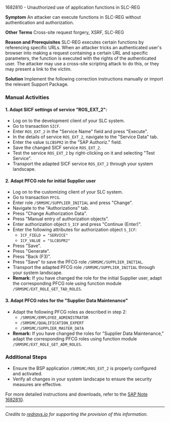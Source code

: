 1682810 - Unauthorized use of application functions in SLC-REG

**Symptom**
An attacker can execute functions in SLC-REG without authentication and authorization.

**Other Terms**
Cross-site request forgery, XSRF, SLC-REG

**Reason and Prerequisites**
SLC-REG executes certain functions by referencing specific URLs. When an attacker tricks an authenticated user's browser into making a request containing a certain URL and specific parameters, the function is executed with the rights of the authenticated user. The attacker may use a cross-site scripting attack to do this, or they may present a link to the victim.

**Solution**
Implement the following correction instructions manually or import the relevant Support Package.

### Manual Activities

#### 1. Adapt SICF settings of service "ROS_EXT_2":
- Log on to the development client of your SLC system.
- Go to transaction `SICF`.
- Enter `ROS_EXT_2` in the "Service Name" field and press "Execute".
- In the details of service `ROS_EXT_2`, navigate to the "Service Data" tab.
- Enter the value `SLCBSPR2` in the "SAP Authoriz." field.
- Save the changed SICF service `ROS_EXT_2`.
- Test the service `ROS_EXT_2` by right-clicking on it and selecting "Test Service".
- Transport the adapted SICF service `ROS_EXT_2` through your system landscape.

#### 2. Adapt PFCG role for initial Supplier user
- Log on to the customizing client of your SLC system.
- Go to transaction `PFCG`.
- Enter role `/SRMSMC/SUPPLIER_INITIAL` and press "Change".
- Navigate to the "Authorizations" tab.
- Press "Change Authorization Data".
- Press "Manual entry of authorization objects".
- Enter authorization object `S_ICF` and press "Continue (Enter)".
- Enter the following attributes for authorization object `S_ICF`:
  - `ICF_FIELD = "SERVICE"`
  - `ICF_VALUE = "SLCBSPR2"`
- Press "Save".
- Press "Generate".
- Press "Back (F3)".
- Press "Save" to save the PFCG role `/SRMSMC/SUPPLIER_INITIAL`.
- Transport the adapted PFCG role `/SRMSMC/SUPPLIER_INITIAL` through your system landscape.
- **Remark:** If you have changed the role for the initial Supplier user, adapt the corresponding PFCG role using function module `/SRMSMC/EXT_ROLE_GET_TAD_ROLES`.

#### 3. Adapt PFCG roles for the "Supplier Data Maintenance"
- Adapt the following PFCG roles as described in step 2:
  - `/SRMSMC/EMPLOYEE_ADMINISTRATOR`
  - `/SRMSMC/QUALIFICATION_EXPERT`
  - `/SRMSMC/SUPPLIER_MASTER_DATA`
- **Remark:** If you have changed the roles for "Supplier Data Maintenance," adapt the corresponding PFCG roles using function module `/SRMSMC/EXT_ROLE_GET_ADM_ROLES`.

### Additional Steps
- Ensure the BSP application `/SRMSMC/ROS_EXT_2` is properly configured and activated.
- Verify all changes in your system landscape to ensure the security measures are effective.

For more detailed instructions and downloads, refer to the [SAP Note 1682810](https://me.sap.com/note/1682810).

---

_Credits to [redrays.io](https://redrays.io) for supporting the provision of this information._